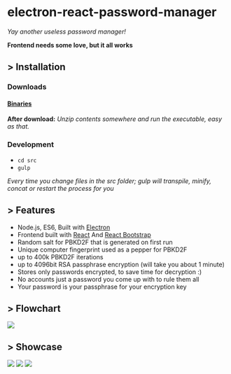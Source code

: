 # electron-react-password-manager

*Yay another useless password manager!*

**Frontend needs some love, but it all works**

## > Installation

### Downloads

#### [Binaries](https://github.com/michaeldegroot/electron-react-password-manager/releases)

**After download:**
 *Unzip contents somewhere and run the executable, easy as that.*

### Development

-   `cd src`
-   `gulp`

*Every time you change files in the src folder;*
*gulp will transpile, minify, concat or restart the process for you*

## > Features

-   Node.js, ES6, Built with [Electron](http://electron.atom.io/)
-   Frontend built with [React](https://facebook.github.io/react/) And [React Bootstrap](https://react-bootstrap.github.io)
-   Random salt for PBKD2F that is generated on first run
-   Unique computer fingerprint used as a pepper for PBKD2F
-   up to 400k PBKD2F iterations
-   up to 4096bit RSA passphrase encryption (will take you about 1 minute)
-   Stores only passwords encrypted, to save time for decryption :)
-   No accounts just a password you come up with to rule them all
-   Your password is your passphrase for your encryption key

## > Flowchart
![](https://raw.githubusercontent.com/michaeldegroot/electron-react-password-manager/master/project%20related/flowchart.jpg)

## > Showcase

![](http://i.imgur.com/yJsAW7u.png)
![](http://i.imgur.com/x87128U.png)
![](http://i.imgur.com/GECgz3D.png)
